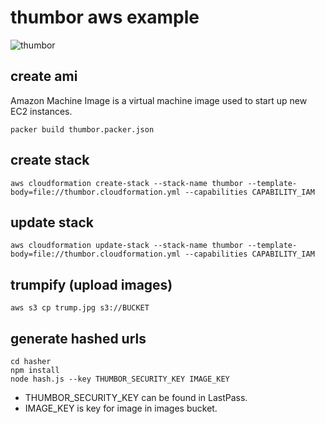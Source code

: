 # thumbor aws example

![thumbor](http://i.imgur.com/X7GxWQH.png)

## create ami

Amazon Machine Image is a virtual machine image used to start up new EC2 instances.

`packer build thumbor.packer.json`

## create stack

`aws cloudformation create-stack --stack-name thumbor --template-body=file://thumbor.cloudformation.yml --capabilities CAPABILITY_IAM`

## update stack

`aws cloudformation update-stack --stack-name thumbor --template-body=file://thumbor.cloudformation.yml --capabilities CAPABILITY_IAM`

## trumpify (upload images)

`aws s3 cp trump.jpg s3://BUCKET`

## generate hashed urls

```
cd hasher
npm install
node hash.js --key THUMBOR_SECURITY_KEY IMAGE_KEY
```

- THUMBOR_SECURITY_KEY can be found in LastPass.
- IMAGE_KEY is key for image in images bucket.
